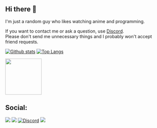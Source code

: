 ## Hi there 👋
I'm just a random guy who likes watching anime and programming.

If you want to contact me or ask a question, use [Discord](https://discord.com/users/374173830819872789).\
Please don't send me unnecessary things and I probably won't accept friend requests.


[![Github stats](https://github-readme-stats.vercel.app/api?username=Stone-Red-Code&show_icons=true&bg_color=0D1117&theme=dark&hide_border=true&count_private=true)](https://github.com/anuraghazra/github-readme-stats)
[![Top Langs](https://github-readme-stats.vercel.app/api/top-langs/?username=Stone-Red-Code&bg_color=0D1117&theme=dark&hide_border=true)](https://github.com/anuraghazra/github-readme-stats)
<br>

<img src="https://user-images.githubusercontent.com/56473591/116434160-76da5b00-a84a-11eb-9d21-ee947e099dd8.png" width="115">

## Social:
<p><a href="https://github.com/stone-red-code"><img src="https://img.shields.io/badge/github-%23333333.svg?&amp;logo=github&amp;style=for-the-badge&amp;logoColor=white" style="max-width:100%;"></a>
 <a href="https://anilist.co/user/StoneRed"><img src="https://img.shields.io/badge/nuget-%23004880.svg?&amp;logo=nuget&amp;style=for-the-badge&amp;logoColor=white" style="max-width:100%;"></a>
<a href="https://discord.com/users/374173830819872789" rel="nofollow"><img alt="Discord" src="https://img.shields.io/badge/discord-%237289DA.svg?&amp;logo=discord&amp;style=for-the-badge&amp;logoColor=white" style="max-width:100%;"></a>
<a href="https://anilist.co/user/StoneRed"><img src="https://img.shields.io/badge/anilist-%23000FFF.svg?&amp;logo=anilist&amp;style=for-the-badge&amp;logoColor=white" style="max-width:100%;"></a>
</p>
